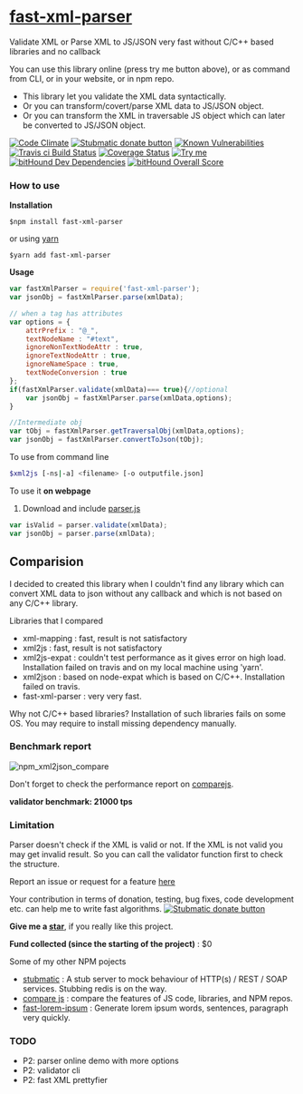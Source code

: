 # [fast-xml-parser](https://www.npmjs.com/package/fast-xml-parser)
Validate XML or Parse XML to JS/JSON very fast without C/C++ based libraries and no callback

You can use this library online (press try me button above), or as command from CLI, or in your website, or in npm repo.

* This library let you validate the XML data syntactically. 
* Or you can transform/covert/parse XML data to JS/JSON object.
* Or you can transform the XML in traversable JS object which can later be converted to JS/JSON object.

[![Code Climate](https://codeclimate.com/github/NaturalIntelligence/fast-xml-parser/badges/gpa.svg)](https://codeclimate.com/github/NaturalIntelligence/fast-xml-parser) [<img src="https://www.paypalobjects.com/webstatic/en_US/btn/btn_donate_92x26.png" alt="Stubmatic donate button"/>](https://www.paypal.com/cgi-bin/webscr?cmd=_s-xclick&hosted_button_id=KQJAX48SPUKNC) [![Known Vulnerabilities](https://snyk.io/test/github/naturalintelligence/fast-xml-parser/badge.svg)](https://snyk.io/test/github/naturalintelligence/fast-xml-parser) [![Travis ci Build Status](https://travis-ci.org/NaturalIntelligence/fast-xml-parser.svg?branch=master)](https://travis-ci.org/NaturalIntelligence/fast-xml-parser) [![Coverage Status](https://coveralls.io/repos/github/NaturalIntelligence/fast-xml-parser/badge.svg?branch=master)](https://coveralls.io/github/NaturalIntelligence/fast-xml-parser?branch=master) [<img src="https://img.shields.io/badge/Try-me-blue.svg?colorA=FFA500&colorB=0000FF" alt="Try me"/>](https://naturalintelligence.github.io/fast-xml-parser/)
[![bitHound Dev Dependencies](https://www.bithound.io/github/NaturalIntelligence/fast-xml-parser/badges/devDependencies.svg)](https://www.bithound.io/github/NaturalIntelligence/fast-xml-parser/master/dependencies/npm)
[![bitHound Overall Score](https://www.bithound.io/github/NaturalIntelligence/fast-xml-parser/badges/score.svg)](https://www.bithound.io/github/NaturalIntelligence/fast-xml-parser)

### How to use
**Installation**

`$npm install fast-xml-parser`

or using [yarn](https://yarnpkg.com/)

`$yarn add fast-xml-parser`

**Usage**
```js
var fastXmlParser = require('fast-xml-parser');
var jsonObj = fastXmlParser.parse(xmlData);

// when a tag has attributes
var options = {
    attrPrefix : "@_",
    textNodeName : "#text",
    ignoreNonTextNodeAttr : true,
    ignoreTextNodeAttr : true,
    ignoreNameSpace : true,
    textNodeConversion : true
};
if(fastXmlParser.validate(xmlData)=== true){//optional
	var jsonObj = fastXmlParser.parse(xmlData,options);
}

//Intermediate obj
var tObj = fastXmlParser.getTraversalObj(xmlData,options);
var jsonObj = fastXmlParser.convertToJson(tObj);

```

To use from command line
```bash
$xml2js [-ns|-a] <filename> [-o outputfile.json]
```

To use it **on webpage**

1. Download and include [parser.js](https://github.com/NaturalIntelligence/fast-xml-parser/blob/master/lib/parser.js)
```js
var isValid = parser.validate(xmlData);
var jsonObj = parser.parse(xmlData);
```

## Comparision
I decided to created this library when I couldn't find any library which can convert XML data to json without any callback and which is not based on any C/C++ library.

Libraries that I compared
* xml-mapping : fast, result is not satisfactory
* xml2js : fast, result is not satisfactory
* xml2js-expat : couldn't test performance as it gives error on high load. Installation failed on travis and on my local machine using 'yarn'.
* xml2json : based on node-expat which is based on C/C++. Installation failed on travis.
* fast-xml-parser : very very fast.

Why not C/C++ based libraries?
Installation of such libraries fails on some OS. You may require to install missing dependency manually.

### Benchmark report
![npm_xml2json_compare](https://cloud.githubusercontent.com/assets/7692328/22402086/7526a3a6-e5e2-11e6-8e6b-301691725c21.png)

Don't forget to check the performance report on [comparejs](https://naturalintelligence.github.io/comparejs/?q=xml2json).

**validator benchmark: 21000 tps**

### Limitation
Parser doesn't check if the XML is valid or not. If the XML is not valid you may get invalid result. So you can call the validator function first to check the structure.

Report an issue or request for a feature [here](https://github.com/NaturalIntelligence/fast-xml-parser/issues)

Your contribution in terms of donation, testing, bug fixes, code development etc. can help me to write fast algorithms.
[<img src="https://www.paypalobjects.com/webstatic/en_US/btn/btn_donate_92x26.png" alt="Stubmatic donate button"/>](https://www.paypal.com/cgi-bin/webscr?cmd=_s-xclick&hosted_button_id=KQJAX48SPUKNC) 

**Give me a [star](https://github.com/NaturalIntelligence/fast-xml-parser)**, if you really like this project.

**Fund collected (since the starting of the project)** : $0

Some of my other NPM pojects
 - [stubmatic](https://github.com/NaturalIntelligence/Stubmatic) : A stub server to mock behaviour of HTTP(s) / REST / SOAP services. Stubbing redis is on the way.
 - [compare js](https://github.com/NaturalIntelligence/comparejs) : compare the features of JS code, libraries, and NPM repos.
 - [fast-lorem-ipsum](https://github.com/amitguptagwl/fast-lorem-ipsum) : Generate lorem ipsum words, sentences, paragraph very quickly.

### TODO
* P2: parser online demo with more options
* P2: validator cli
* P2: fast XML prettyfier

